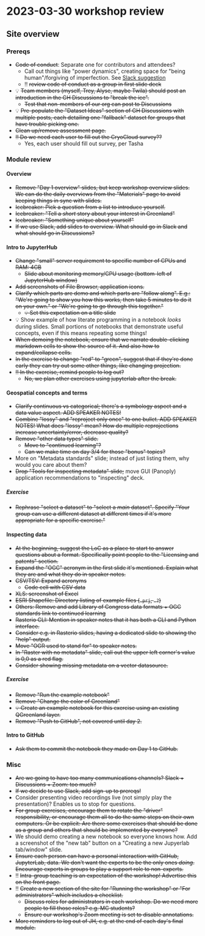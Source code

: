 # 2023-03-30 workshop review

## Site overview

### Prereqs

* ~~Code of conduct~~: Separate one for contributors and attendees?
    * Call out things like "power dynamics", creating space for "being human"/forgiving
      of imperfection. See [Slack
      suggestion](https://nsidc.slack.com/archives/CRB96FG68/p1680214782923999)
    * ‼️ ~~review code of conduct as a group in first slide deck~~
* 💡 ~~Team members (myself, Trey, Alyse, maybe Twila) should post an introduction in the
  GH Discussions to "break the ice".~~
    * ~~Test that non-members of our org can post to Discussions~~
* 💡 ~~Pre-populate the "Dataset Ideas" section of GH Discussions with multiple posts,
  each detailing one "fallback" dataset for groups that have trouble picking one.~~
* ~~Clean up/remove assessment page.~~
* ~~‼️ Do we need each user to fill out the CryoCloud survey??~~
    * Yes, each user should fill out survey, per Tasha


### Module review

#### Overview

* ~~Remove "Day 1 overview" slides, but keep workshop overview slides. We can do the daily
  overviews from the "Materials" page to avoid keeping things in sync with slides.~~
* ~~Icebreaker: Pick a question from a list to introduce yourself.~~
* ~~Icebreaker: "Tell a _short_ story about your interest in Greenland"~~
* ~~Icebreaker: "Something unique about yourself"~~
* ~~If we use Slack, add slides to overview. What should go in Slack and what should go in
  Discussions?~~


#### Intro to JupyterHub

* ~~Change "small" server requirement to specific number of CPUs and RAM: 4GB~~
    * ~~Slide about monitoring memory/CPU usage (bottom-left of JupyterHub window)~~
* ~~Add screenshots of File Browser, application icons.~~
* ~~Clarify which parts are demo and which parts are "follow along". E.g.: "We're going to
  show you how this works, then take 5 minutes to do it on your own." or "We're going
  to go through this together."~~
    * ~~💡 Set this expectation on a title slide~~
* 💡 Show example of how literate programming in a notebook _looks_ during slides. Small
  portions of notebooks that demonstrate useful concepts, even if this means repeating
  some things!
* ~~When demoing the notebook, ensure that we narrate double-clicking markdown cells to
  show the source of it. And also how to expand/collapse cells.~~
* ~~In the exercise to change "red" to "green", suggest that if they're done early they
  can try out some other things, like changing projection.~~
* ~~‼️ In the exercise, remind people to log out?~~
    * ~~No, we plan other exercises using jupyterlab after the break.~~


#### Geospatial concepts and terms

* ~~Clarify continuous vs categorical; there's a symbology aspect and a data value aspect.
  ADD SPEAKER NOTES!~~
* ~~Combine "lossy" and "reproject only once" to one bullet. ADD SPEAKER NOTES! What does
  "lossy" mean? How do multiple reprojections increase uncertainty/error, decrease
  quality?~~
* ~~Remove "other data types" slide.~~
    * ~~Move to "continued learning"?~~
    * ~~Can we make time on day 3/4 for those "bonus" topics?~~
* More on "Metadata standards" slide; instead of just listing them, why would you care
  about them?
* ~~Drop "Tools for inspecting metadata" slide;~~ move GUI (Panoply) application
  recommendations to "inspecting" deck.


##### Exercise

* ~~Rephrase "select a dataset" to "select a _main_ dataset". Specify "Your group can use
  a different dataset at different times if it's more appropriate for a specific
  exercise."~~


#### Inspecting data

* ~~At the beginning, suggest the LoC as a place to start to answer questions about a
  format. Specifically point people to the "Licensing and patents" section.~~
* ~~Expand the "OGC" acronym in the first slide it's mentioned. Explain what they are and
  what they do in speaker notes.~~
* ~~CSV/TSV: Expand acronyms~~
    * ~~Code cell with CSV data~~
* ~~XLS: screenshot of Excel~~
* ~~ESRI Shapefile: Directory listing of example files (`.prj`, `.?`)~~
* ~~Others: Remove and add Library of Congress data formats + OGC standards link to
  continued learning~~
* ~~Rasterio CLI: Mention in speaker notes that it has both a CLI and Python
  interface.~~
* ~~Consider e.g. in Rasterio slides, having a dedicated slide to showing the "help"
  output.~~
* ~~Move "OGR used to stand for" to speaker notes.~~
* ~~In "Raster with no metadata" slide, call out the upper left corner's value is 0,0 as a
  red flag.~~
* ~~Consider showing missing metadata on a vector datasource.~~


##### Exercise

* ~~Remove "Run the example notebook"~~
* ~~Remove "Change the color of Greenland"~~
* ~~💡 Create an example notebook for this exercise using an existing QGreenland
  layer.~~
* ~~Remove "Push to GitHub", not covered until day 2.~~


#### Intro to GitHub

* ~~Ask them to commit the notebook they made on Day 1 to GitHub.~~


### Misc

* ~~Are we going to have too many communications channels? Slack + Discussions + Zoom: too
  much?~~
* ~~If we decide to use Slack, add sign-up to prereqs!~~
* Consider presenting video recordings live (not simply play the presentation)? Enables
  us to stop for questions.
* ~~For group exercises, encourage them to rotate the "driver" responsibility, or
  encourage them all to do the same steps on their own computers. Or be explicit: Are
  there some exercises that should be done as a group and others that should be
  implemented by everyone?~~
* We should demo creating a new notebook so everyone knows how. Add a screenshot of the
  "new tab" button on a "Creating a new Jupyerlab tab/window" slide.
* ~~Ensure each person can have a personal interaction with GitHub, JupyterLab, data. We
  don't want the experts to be the only ones _doing_. Encourage experts in groups to
  play a support role to non-experts.~~
* ‼️ ~~Intra-group teaching is an expectation of the workshop! Advertise this on the front
  page.~~
* ‼️ ~~Create a new section of the site for "Running the workshop" or "For
  administrators" which includes a checklist.~~
    * ~~Discuss roles for administrators in each workshop. Do we need more people to
      fill those roles? e.g. MC students?~~
    * ~~Ensure our workshop's Zoom meeting is set to disable annotations.~~
* ~~More reminders to log out of JH, e.g. at the end of each day's final module.~~
